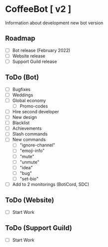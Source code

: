 # CoffeeBot [ v2 ]

Information about development new bot version

## Roadmap

* [ ] Bot release (February 2022)
* [ ] Website release
* [ ] Support Guild release

## ToDo (Bot)

* [ ] Bugfixes
* [ ] Weddings
* [ ] Global economy
  * [ ] Promo-codes
* [ ] Hire second developer
* [ ] New design
* [ ] Blacklist
* [ ] Achievements
* [ ] Slash commands
* [ ] New commands
  * [ ] "ignore-channel"
  * [ ] "emoji-info"
  * [ ] "mute"
  * [ ] "unmute"
  * [ ] "idea"
  * [ ] "bug"
  * [ ] "set-bio"
* [ ] Add to 2 monitorings (BotiCord, SDC)

## ToDo (Website)

* [ ] Start Work

## ToDo (Support Guild)

* [ ] Start Work
